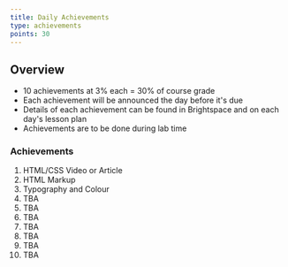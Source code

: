 ```yaml
---
title: Daily Achievements
type: achievements
points: 30
---
```


## Overview
- 10 achievements at 3% each = 30% of course grade
- Each achievement will be announced the day before it's due
- Details of each achievement can be found in Brightspace and on each day's lesson plan
- Achievements are to be done during lab time

### Achievements
1. HTML/CSS Video or Article
2. HTML Markup
3. Typography and Colour
4. TBA
5. TBA
6. TBA
7. TBA
8. TBA
9. TBA
10. TBA